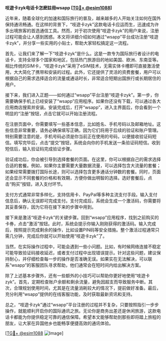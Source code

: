 **吱遊卡zyk电话卡怎麽註冊wsapp [[TG💪+ @esim1088](https://t.me/s/esim1088)]**

近年来，随着全球化的加速和国际旅行的普及，越来越多的人开始关注如何在国外保持通讯畅通。在这样的背景下，“吱遊卡zyk”这款电话卡应运而生，迅速成为许多出境旅客的首选通信工具。然而，对于初次使用“吱遊卡zyk”的用户来说，注册过程可能会让人感到困惑。本文将详细介绍如何通过“wsapp”平台成功注册“吱遊卡zyk”，并分享一些实用的小贴士，帮助大家轻松搞定这一流程。

首先，让我们来了解一下“吱遊卡zyk”是什么。这是一款专为国际旅行者设计的电话卡，支持全球多个国家和地区，包括热门旅游目的地如美国、欧洲、东南亚等。相比传统的SIM卡，“吱遊卡zyk”采用了eSIM技术，无需实体卡槽即可直接激活使用，大大简化了携带和安装的过程。此外，它还提供了灵活的资费套餐，用户可以根据自己的需求选择适合的流量或通话时长，非常适合短期出国旅行或长期居住的用户。

接下来，我们进入正题——如何通过“wsapp”平台注册“吱遊卡zyk”。第一步，你需要确保手机上已经安装了“wsapp”应用程序。如果你还没有下载，可以通过各大应用商店搜索并安装。安装完成后，打开“wsapp”，进入主界面后，你会看到一个明显的“注册”按钮，点击它就可以开始注册流程。

在注册页面中，你需要填写一些基本信息，比如姓名、手机号码以及邮箱地址。这些信息非常重要，请务必确保填写正确，因为它们将用于后续的验证和账户管理。特别需要注意的是，手机号码必须是你当前正在使用的号码，以便接收验证码短信。填写完毕后，点击“提交”按钮，系统会向你的手机发送一条验证码短信。收到短信后，输入验证码完成验证步骤。

验证成功后，你会被引导到选择套餐的页面。在这里，你可以根据自己的需求选择合适的套餐。例如，如果你主要需要大量数据流量，可以选择包含大流量的套餐；如果经常需要拨打国际长途，则可以选择包含更多通话分钟数的套餐。同时，页面还会显示不同套餐的价格和有效期，方便你做出明智的选择。选好套餐后，点击“购买”按钮，进入支付环节。

支付方式通常非常多样化，支持信用卡、PayPal等多种主流支付手段。输入支付信息后，确认无误即可完成支付。支付完成后，系统会生成一个激活码，你需要将其妥善保存，因为它将在接下来的步骤中用到。

接下来是激活“吱遊卡zyk”的关键步骤。回到“wsapp”应用程序，找到之前购买的卡券，点击“激活”按钮。此时，系统会提示你输入刚刚获得的激活码。输入完成后，按照提示完成剩余的操作，比如设置PIN码等安全措施。整个激活过程通常只需几分钟，完成后你就可以开始使用“吱遊卡zyk”了。

当然，在实际操作过程中，可能会遇到一些小问题。比如，有时候网络连接不稳定可能导致验证码接收延迟，或者支付过程中出现错误提示。针对这些问题，建议保持耐心，并仔细检查每一步的操作是否准确无误。如果实在无法解决，可以联系“wsapp”的客服团队寻求帮助，他们通常会在短时间内给出解决方案。

除了上述基本步骤外，还有一些额外的小技巧可以帮助你更好地使用“吱遊卡zyk”。首先，定期检查账户余额和剩余流量，避免因超支而导致服务中断。其次，合理规划使用时间，尤其是在流量消耗较大的情况下，提前做好准备。最后，充分利用“wsapp”提供的在线客服功能，及时获取最新资讯和支持。

总之，“吱遊卡zyk”通过“wsapp”平台注册的过程并不复杂，只要按照指引一步步操作，就能顺利开启你的国际通讯之旅。无论你是商务出差还是休闲旅游，这款电话卡都能为你提供稳定可靠的通信保障。希望本文能够帮助到那些即将踏上旅程的朋友，让大家在异国他乡也能畅享便捷高效的通讯体验。

[[TG💪+ @esim1088](https://t.me/s/esim1088) ![Image](https://i.postimg.cc/4NQfJmqS/Snipaste-2025-05-13-00-14-12.png)]